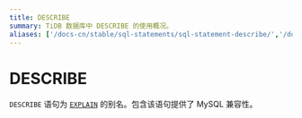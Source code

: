 ```yaml
---
title: DESCRIBE
summary: TiDB 数据库中 DESCRIBE 的使用概况。
aliases: ['/docs-cn/stable/sql-statements/sql-statement-describe/','/docs-cn/v4.0/sql-statements/sql-statement-describe/','/docs-cn/stable/reference/sql/statements/describe/']
---
```


# DESCRIBE

`DESCRIBE` 语句为 [`EXPLAIN`](/sql-statements/sql-statement-explain.md) 的别名。包含该语句提供了 MySQL 兼容性。
